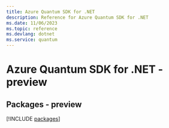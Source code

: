 ```yaml
---
title: Azure Quantum SDK for .NET
description: Reference for Azure Quantum SDK for .NET
ms.date: 11/06/2023
ms.topic: reference
ms.devlang: dotnet
ms.service: quantum
---
```

# Azure Quantum SDK for .NET - preview
## Packages - preview
[!INCLUDE [packages](quantum-index.md)]